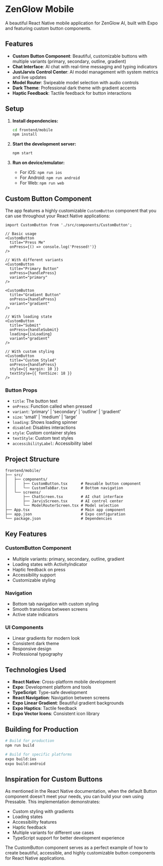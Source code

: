 # ZenGlow Mobile

A beautiful React Native mobile application for ZenGlow AI, built with Expo and
featuring custom button components.

## Features

- **Custom Button Component**: Beautiful, customizable buttons with multiple
  variants (primary, secondary, outline, gradient)
- **Chat Interface**: AI chat with real-time messaging and typing indicators
- **JustJarvis Control Center**: AI model management with system metrics and
  live updates
- **Model Router**: Swipeable model selection with audio controls
- **Dark Theme**: Professional dark theme with gradient accents
- **Haptic Feedback**: Tactile feedback for button interactions

## Setup

1. **Install dependencies:**

   ```bash
   cd frontend/mobile
   npm install
   ```

2. **Start the development server:**

   ```bash
   npm start
   ```

3. **Run on device/emulator:**
   - For iOS: `npm run ios`
   - For Android: `npm run android`
   - For Web: `npm run web`

## Custom Button Component

The app features a highly customizable `CustomButton` component that you can use
throughout your React Native applications:

```tsx
import CustomButton from './src/components/CustomButton';

// Basic usage
<CustomButton
  title="Press Me"
  onPress={() => console.log('Pressed!')}
/>

// With different variants
<CustomButton
  title="Primary Button"
  onPress={handlePress}
  variant="primary"
/>

<CustomButton
  title="Gradient Button"
  onPress={handlePress}
  variant="gradient"
/>

// With loading state
<CustomButton
  title="Submit"
  onPress={handleSubmit}
  loading={isLoading}
  variant="gradient"
/>

// With custom styling
<CustomButton
  title="Custom Styled"
  onPress={handlePress}
  style={{ margin: 10 }}
  textStyle={{ fontSize: 18 }}
/>
```

### Button Props

- `title`: The button text
- `onPress`: Function called when pressed
- `variant`: 'primary' | 'secondary' | 'outline' | 'gradient'
- `size`: 'small' | 'medium' | 'large'
- `loading`: Shows loading spinner
- `disabled`: Disables interactions
- `style`: Custom container styles
- `textStyle`: Custom text styles
- `accessibilityLabel`: Accessibility label

## Project Structure

```
frontend/mobile/
├── src/
│   ├── components/
│   │   ├── CustomButton.tsx      # Reusable button component
│   │   └── CustomTabBar.tsx      # Bottom navigation
│   └── screens/
│       ├── ChatScreen.tsx        # AI chat interface
│       ├── JarvisScreen.tsx      # AI control center
│       └── ModelRouterScreen.tsx # Model selection
├── App.tsx                       # Main app component
├── app.json                      # Expo configuration
└── package.json                  # Dependencies
```

## Key Features

### CustomButton Component

- Multiple variants: primary, secondary, outline, gradient
- Loading states with ActivityIndicator
- Haptic feedback on press
- Accessibility support
- Customizable styling

### Navigation

- Bottom tab navigation with custom styling
- Smooth transitions between screens
- Active state indicators

### UI Components

- Linear gradients for modern look
- Consistent dark theme
- Responsive design
- Professional typography

## Technologies Used

- **React Native**: Cross-platform mobile development
- **Expo**: Development platform and tools
- **TypeScript**: Type-safe development
- **React Navigation**: Navigation between screens
- **Expo Linear Gradient**: Beautiful gradient backgrounds
- **Expo Haptics**: Tactile feedback
- **Expo Vector Icons**: Consistent icon library

## Building for Production

```bash
# Build for production
npm run build

# Build for specific platforms
expo build:ios
expo build:android
```

## Inspiration for Custom Buttons

As mentioned in the React Native documentation, when the default Button
component doesn't meet your needs, you can build your own using Pressable. This
implementation demonstrates:

- Custom styling with gradients
- Loading states
- Accessibility features
- Haptic feedback
- Multiple variants for different use cases
- TypeScript support for better development experience

The CustomButton component serves as a perfect example of how to create
beautiful, accessible, and highly customizable button components for React
Native applications.
